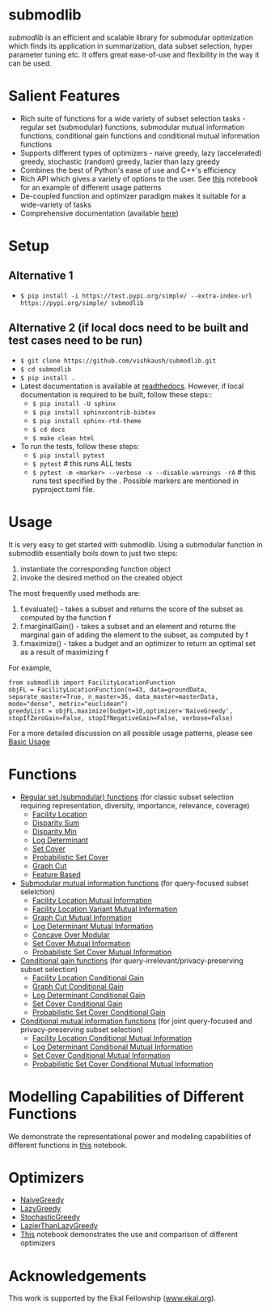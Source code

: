 # submodlib

*submodlib* is an efficient and scalable library for submodular optimization which finds its application in summarization, data subset selection, hyper parameter tuning etc. It offers great ease-of-use and flexibility in the way it can be used.

# Salient Features

* Rich suite of functions for a wide variety of subset selection tasks - regular set (submodular) functions, submodular mutual information functions, conditional gain functions and conditional mutual information functions
* Supports different types of optimizers - naive greedy, lazy (accelerated) greedy, stochastic (random) greedy, lazier than lazy greedy
* Combines the best of Python's ease of use and C++'s efficiency
* Rich API which gives a variety of options to the user. See [this](https://github.com/vishkaush/submodlib/blob/master/tutorials/Basic%20Usage.ipynb) notebook for an example of different usage patterns
* De-coupled function and optimizer paradigm makes it suitable for a wide-variety of tasks 
* Comprehensive documentation (available [here](https://submodlib.readthedocs.io/))

# Setup

## Alternative 1
* `$ pip install -i https://test.pypi.org/simple/ --extra-index-url https://pypi.org/simple/ submodlib`

## Alternative 2 (if local docs need to be built and test cases need to be run)
* `$ git clone https://github.com/vishkaush/submodlib.git`
* `$ cd submodlib`
* `$ pip install .`
* Latest documentation is available at [readthedocs](https://submodlib.readthedocs.io/). However, if local documentation is required to be built, follow these steps::
    * `$ pip install -U sphinx`
    * `$ pip install sphinxcontrib-bibtex`
    * `$ pip install sphinx-rtd-theme`
    * `$ cd docs`
    * `$ make clean html`
* To run the tests, follow these steps:
    * `$ pip install pytest`
    * `$ pytest` # this runs ALL tests
    * `$ pytest -m <marker> --verbose -x --disable-warnings -rA` # this runs test specified by the <marker>. Possible markers are mentioned in pyproject.toml file.

# Usage

It is very easy to get started with submodlib. Using a submodular function in submodlib essentially boils down to just two steps:

1. instantiate the corresponding function object
2. invoke the desired method on the created object

The most frequently used methods are:
1. f.evaluate() - takes a subset and returns the score of the subset as computed by the function f
2. f.marginalGain() - takes a subset and an element and returns the marginal gain of adding the element to the subset, as computed by f
3. f.maximize() - takes a budget and an optimizer to return an optimal set as a result of maximizing f

For example,
```
from submodlib import FacilityLocationFunction
objFL = FacilityLocationFunction(n=43, data=groundData, separate_master=True, n_master=36, data_master=masterData, mode="dense", metric="euclidean")
greedyList = objFL.maximize(budget=10,optimizer='NaiveGreedy', stopIfZeroGain=False, stopIfNegativeGain=False, verbose=False)
```

For a more detailed discussion on all possible usage patterns, please see [Basic Usage](https://github.com/vishkaush/submodlib/blob/master/tutorials/Basic%20Usage.ipynb)


# Functions

* [Regular set (submodular) functions](https://submodlib.readthedocs.io/en/latest/functions/submodularFunctions.html) (for classic subset selection requiring representation, diversity, importance, relevance, coverage)
    * [Facility Location](https://submodlib.readthedocs.io/en/latest/functions/facilityLocation.html)
    * [Disparity Sum](https://submodlib.readthedocs.io/en/latest/functions/disparitySum.html)
    * [Disparity Min](https://submodlib.readthedocs.io/en/latest/functions/disparityMin.html)
    * [Log Determinant](https://submodlib.readthedocs.io/en/latest/functions/logDeterminant.html)
    * [Set Cover](https://submodlib.readthedocs.io/en/latest/functions/setCover.html)
    * [Probabilistic Set Cover](https://submodlib.readthedocs.io/en/latest/functions/probabilisticSetCover.html)
    * [Graph Cut](https://submodlib.readthedocs.io/en/latest/functions/graphCut.html)
    * [Feature Based](https://submodlib.readthedocs.io/en/latest/functions/featureBased.html)
* [Submodular mutual information functions](https://submodlib.readthedocs.io/en/latest/functions/submodularMutualInformation.html) (for query-focused subset selelction)
    * [Facility Location Mutual Information](https://submodlib.readthedocs.io/en/latest/functions/facilityLocationMutualInformation.html)
    * [Facility Location Variant Mutual Information](https://submodlib.readthedocs.io/en/latest/functions/facilityLocationVariantMutualInformation.html)
    * [Graph Cut Mutual Information](https://submodlib.readthedocs.io/en/latest/functions/graphCutMutualInformation.html)
    * [Log Determinant Mutual Information](https://submodlib.readthedocs.io/en/latest/functions/logDeterminantMutualInformation.html)
    * [Concave Over Modular](https://submodlib.readthedocs.io/en/latest/functions/concaveOverModular.html)
    * [Set Cover Mutual Information](https://submodlib.readthedocs.io/en/latest/functions/setCoverMutualInformation.html)
    * [Probabilistc Set Cover Mutual Information](https://submodlib.readthedocs.io/en/latest/functions/probabilisticSetCoverMutualInformation.html)
* [Conditional gain functions](https://submodlib.readthedocs.io/en/latest/functions/conditionalGain.html) (for query-irrelevant/privacy-preserving subset selection)
    * [Facility Location Conditional Gain](https://submodlib.readthedocs.io/en/latest/functions/facilityLocationConditionalGain.html)
    * [Graph Cut Conditional Gain](https://submodlib.readthedocs.io/en/latest/functions/graphCutConditionalGain.html)
    * [Log Determinant Conditional Gain](https://submodlib.readthedocs.io/en/latest/functions/logDeterminantConditionalGain.html)
    * [Set Cover Conditional Gain](https://submodlib.readthedocs.io/en/latest/functions/setCoverConditionalGain.html)
    * [Probabilistic Set Cover Conditional Gain](https://submodlib.readthedocs.io/en/latest/functions/probabilisticSetCoverConditionalGain.html)
* [Conditional mutual information functions](https://submodlib.readthedocs.io/en/latest/functions/conditionalMutualInformation.html) (for joint query-focused and privacy-preserving subset selection)
    * [Facility Location Conditional Mutual Information](https://submodlib.readthedocs.io/en/latest/functions/facilityLocationConditionalMutualInformation.html)
    * [Log Determinant Conditional Mutual Information](https://submodlib.readthedocs.io/en/latest/functions/logDeterminantConditionalMutualInformation.html)
    * [Set Cover Conditional Mutual Information](https://submodlib.readthedocs.io/en/latest/functions/setCoverConditionalMutualInformation.html)
    * [Probabilistic Set Cover Conditional Mutual Information](https://submodlib.readthedocs.io/en/latest/functions/probabilisticSetCoverConditionalMutualInformation.html)

# Modelling Capabilities of Different Functions

We demonstrate the representational power and modeling capabilities of different functions in [this](https://github.com/vishkaush/submodlib/blob/master/tutorials/Representational%20Power%20of%20Different%20Functions.ipynb) notebook.

# Optimizers 

* [NaiveGreedy](https://submodlib.readthedocs.io/en/latest/optimizers/naiveGreedy.html)
* [LazyGreedy](https://submodlib.readthedocs.io/en/latest/optimizers/lazyGreedy.html)
* [StochasticGreedy](https://submodlib.readthedocs.io/en/latest/optimizers/stochasticGreedy.html)
* [LazierThanLazyGreedy](https://submodlib.readthedocs.io/en/latest/optimizers/lazierThanLazyGreedy.html)
* [This](https://github.com/vishkaush/submodlib/blob/master/tutorials/Optimizers.ipynb) notebook demonstrates the use and comparison of different optimizers

# Acknowledgements 

This work is supported by the Ekal Fellowship (www.ekal.org).